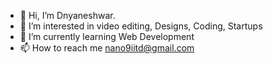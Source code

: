 - 👋 Hi, I’m Dnyaneshwar.
- 👀 I’m interested in video editing, Designs, Coding, Startups
- 🌱 I’m currently learning Web Development
- 📫 How to reach me nano9iitd@gmail.com

<!---
nanonine2460/nanonine2460 is a ✨ special ✨ repository because its `README.md` (this file) appears on your GitHub profile.
You can click the Preview link to take a look at your changes.
--->
